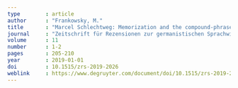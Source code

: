 ```yaml
---
type        : article
author      : "Frankowsky, M."
title       : "Marcel Schlechtweg: Memorization and the compound-phrase distinction. An investigation of complex constructions in German, French and English. Berlin, Boston: De Gruyter"
journal     : "Zeitschrift für Rezensionen zur germanistischen Sprachwissenschaft"
volume      : 11
number      : 1-2
pages       : 205-210
year        : 2019-01-01
doi         : 10.1515/zrs-2019-2026
weblink     : https://www.degruyter.com/document/doi/10.1515/zrs-2019-2026/html
---
```


